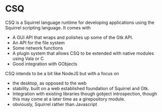 # CSQ

CSQ is a Squirrel language runtime for developing applications using the Squirrel scripting language. It comes with 

* A GUI API that wraps and polishes up some of the Gtk API. 
* An API for the file system
* Some network functions
* A plugin system that allows CSQ to be extended with native modules using Vala or C
* Good integration with GObjects


CSQ intends to be a bit like NodeJS but with a focus on

* the desktop, as opposed to the web
* stability. built on a web established foundation of Squirrel and Gtk.
* Integration with existing libraries though gobject introspection, though this may come at a later time as a girepository module. 
* obviously, Squirrel rather than Javascript



